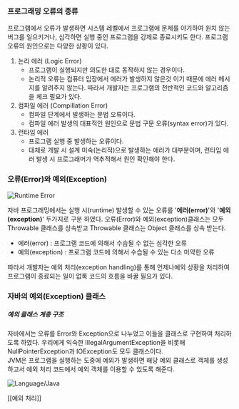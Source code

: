 ### 프로그래밍 오류의 종류
프로그램에서 오류가 발생하면 시스템 레벨에서 프로그램에 문제를 야기하여 원치 않는 버그를 일으키거나, 심각하면 실행 중인 프로그램을 강제로 종료시키도 한다. 프로그램 오류의 원인으로는 다양한 상황이 있다.

1. 논리 에러 (Logic Error)
   - 프로그램이 실행되지만 의도한 대로 동작하지 않는 경우이다.
   - 논리적 오류는 컴퓨터 입장에서 에러가 발생하지 않은것 이기 때문에 에러 메시지를 알려주지 않는다. 따라서 개발자는 프로그램의 전반적인 코드와 알고리즘을 체크 필요가 있다.
2. 컴파일 에러 (Compillation Error)
   - 컴파일 단계에서 발생하는 문법 오류이다.
   - 컴파일 에러 발생의 대표적인 원인으로 문법 구문 오류(syntax error)가 있다.
3. 런타임 에러
   - 프로그램 실행 중 발생하는 오류이다.
   - 대체로 개발 시 설계 미숙(논리적)으로 발생하는 에러가 대부분이며, 런타임 에러 발생 시 프로그래머가 역추적해서 원인 확인해야 한다. 
### 오류(Error)와 예외(Exception)

![Runtime Error](https://blog.kakaocdn.net/dn/daaSR8/btrMxEiWv6g/GTFbMlkhgtjAi4izITeKg0/img.png)

자바 프로그래밍에서는 실행 시(runtime) 발생할 수 있는 오류를 '**에러(error)**'와 '**예외(exception)**' 두가지로 구분 하였다. 오류(Error)와 예외(exception)클래스는 모두 Throwable 클래스를 상속받고 Throwable 클래스는 Object 클래스를 상속 받는다.

- 에러(error) : 프로그램 코드에 의해서 수습될 수 없는 심각한 오류
- 예외(exception) : 프로그램 코드에 의해서 수습될 수 있는 다소 미약한 오류

따라서 개발자는 예외 처리(exception handling)를 통해 언제나예외 상황을 처리하여 프로그램이 종료되는 일이 없록 코드의 흐름을 바꿀 필요가 있다.
### 자바의 예외(Exception) 클래스
##### 예외 클래스 계층 구조
자바에서는 오류를 Error와 Exception으로 나누었고 이들을 클래스로 구현하여 처리하도록 하였다. 우리에게 익숙한 IllegalArgumentException을 비롯해 NullPointerException과 IOException도 모두 클래스이다.   
JVM은 프로그램을 실행하는 도중에 예외가 발생하면 해당 예외 클래스로 객체를 생성하고서 예외 처리 코드에서 예외 객체를 이용할 수 있도록 해준다.

![Language/Java](https://blog.kakaocdn.net/dn/c2FA9K/btrMC0ghD9Q/aYBYxY27KrQwASlBbbzyPk/img.png)





[[예외 처리]]

